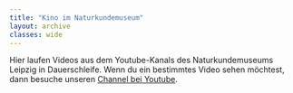 ```yaml
---
title: "Kino im Naturkundemuseum"
layout: archive
classes: wide
---
```


Hier laufen Videos aus dem Youtube-Kanals des Naturkundemuseums Leipzig in Dauerschleife. Wenn du ein bestimmtes Video sehen möchtest, dann besuche unseren [Channel bei Youtube](https://www.youtube.com/channel/UCr4OfLSV-P7n4lls8ByHJIA).
